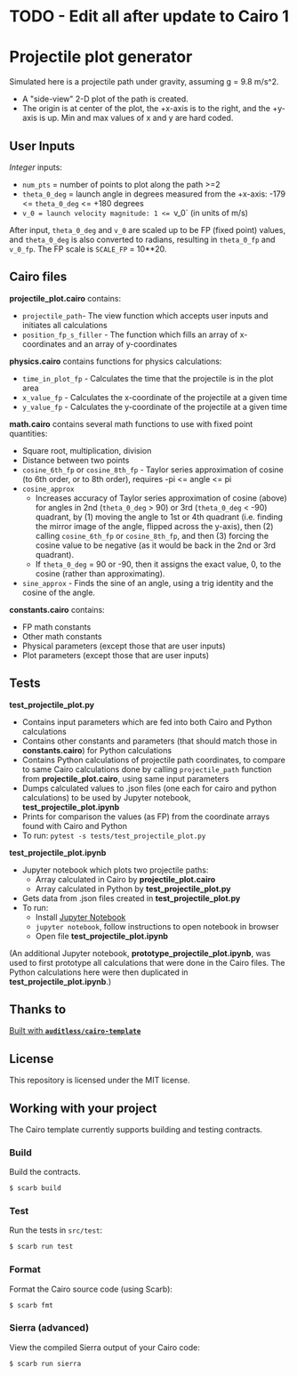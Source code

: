 # TODO - Edit all after update to Cairo 1

# Projectile plot generator

Simulated here is a projectile path under gravity, assuming g = 9.8 m/s^2.

- A "side-view" 2-D plot of the path is created.
- The origin is at center of the plot, the +x-axis is to the right, and the +y-axis is up. Min and max values of x and y are hard coded.

## User Inputs

_Integer_ inputs:

- `num_pts` = number of points to plot along the path >=2
- `theta_0_deg` = launch angle in degrees measured from the +x-axis:
  -179 <= `theta_0_deg` <= +180 degrees
- `v_0 = launch velocity magnitude: 1 <= `v_0` (in units of m/s)

After input, `theta_0_deg` and `v_0` are scaled up to be FP (fixed point) values, and `theta_0_deg` is also converted to radians, resulting in `theta_0_fp` and `v_0_fp`. The FP scale is `SCALE_FP` = 10\*\*20.

## Cairo files

**projectile_plot.cairo** contains:

- `projectile_path`- The view function which accepts user inputs and initiates all calculations
- `position_fp_s_filler` - The function which fills an array of x-coordinates and an array of y-coordinates

**physics.cairo** contains functions for physics calculations:

- `time_in_plot_fp` - Calculates the time that the projectile is in the plot area
- `x_value_fp` - Calculates the x-coordinate of the projectile at a given time
- `y_value_fp` - Calculates the y-coordinate of the projectile at a given time

**math.cairo** contains several math functions to use with fixed point quantities:

- Square root, multiplication, division
- Distance between two points
- `cosine_6th_fp` or `cosine_8th_fp` - Taylor series approximation of cosine (to 6th order, or to 8th order), requires -pi <= angle <= pi
- `cosine_approx`
  - Increases accuracy of Taylor series approximation of cosine (above) for angles in 2nd (`theta_0_deg` > 90) or 3rd (`theta_0_deg` < -90) quadrant, by (1) moving the angle to 1st or 4th quadrant (i.e. finding the mirror image of the angle, flipped across the y-axis), then (2) calling `cosine_6th_fp` or `cosine_8th_fp`, and then (3) forcing the cosine value to be negative (as it would be back in the 2nd or 3rd quadrant).
  - If `theta_0_deg` = 90 or -90, then it assigns the exact value, 0, to the cosine (rather than approximating).
- `sine_approx` - Finds the sine of an angle, using a trig identity and the cosine of the angle.

**constants.cairo** contains:

- FP math constants
- Other math constants
- Physical parameters (except those that are user inputs)
- Plot parameters (except those that are user inputs)

## Tests

**test_projectile_plot.py**

- Contains input parameters which are fed into both Cairo and Python calculations
- Contains other constants and parameters (that should match those in **constants.cairo**) for Python calculations
- Contains Python calculations of projectile path coordinates, to compare to same Cairo calculations done by calling `projectile_path` function from **projectile_plot.cairo**, using same input parameters
- Dumps calculated values to .json files (one each for cairo and python calculations) to be used by Jupyter notebook, **test_projectile_plot.ipynb**
- Prints for comparison the values (as FP) from the coordinate arrays found with Cairo and Python
- To run: `pytest -s tests/test_projectile_plot.py`

**test_projectile_plot.ipynb**

- Jupyter notebook which plots two projectile paths:
  - Array calculated in Cairo by **projectile_plot.cairo**
  - Array calculated in Python by **test_projectile_plot.py**
- Gets data from .json files created in **test_projectile_plot.py**
- To run:
  - Install [Jupyter Notebook](https://jupyter.org/install)
  - `jupyter notebook`, follow instructions to open notebook in browser
  - Open file **test_projectile_plot.ipynb**

(An additional Jupyter notebook, **prototype_projectile_plot.ipynb**, was used to first prototype all calculations that were done in the Cairo files. The Python calculations here were then duplicated in **test_projectile_plot.ipynb**.)

## Thanks to

[Built with **`auditless/cairo-template`**](https://github.com/auditless/cairo-template)

## License

This repository is licensed under the MIT license.

## Working with your project

The Cairo template currently supports building and testing contracts.

### Build

Build the contracts.

```bash
$ scarb build
```

### Test

Run the tests in `src/test`:

```bash
$ scarb run test
```

### Format

Format the Cairo source code (using Scarb):

```bash
$ scarb fmt
```

### Sierra (advanced)

View the compiled Sierra output of your Cairo code:

```bash
$ scarb run sierra
```

